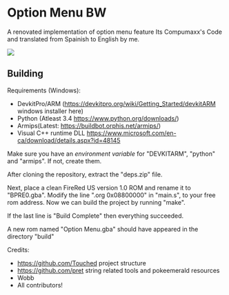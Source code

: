 

# Option Menu BW
A renovated implementation of option menu feature
Its Compumaxx's Code and translated from Spainish to English by me.

<image src="Option Menu_1721864152058.png"> </image>
## Building

Requirements (Windows):
- DevkitPro/ARM (https://devkitpro.org/wiki/Getting_Started/devkitARM windows installer here)
- Python (Atleast 3.4 https://www.python.org/downloads/)
- Armips(Latest: https://buildbot.orphis.net/armips/)
- Visual C++ runtime DLL https://www.microsoft.com/en-ca/download/details.aspx?id=48145

Make sure you have an *environment variable* for "DEVKITARM", "python" and "armips". If not, create them.

After cloning the repository, extract the "deps.zip" file. 

Next, place a clean FireRed US version 1.0 ROM and rename it to "BPRE0.gba".
Modify the line ".org 0x08800000" in "main.s", to your free rom address.
Now we can build the project by running "make".

If the last line is "Build Complete" then everything succeeded.

A new rom named "Option Menu.gba" should have appeared in the directory "build"


Credits:
- https://github.com/Touched project structure
- https://github.com/pret string related tools and pokeemerald resources
- Wobb
- All contributors!

